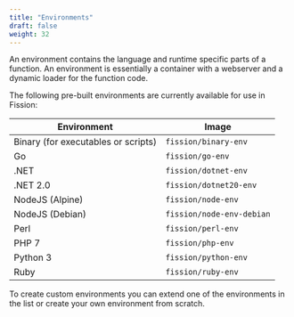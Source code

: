 ```yaml
---
title: "Environments"
draft: false
weight: 32
---
```


An environment contains the language and runtime specific parts of a function. An environment is essentially a container with a webserver and a dynamic loader for the function code.

The following pre-built environments are currently available for use in Fission:
 
| Environment                          | Image                     |
| ------------------------------------ | ------------------------- |
| Binary (for executables or scripts)  | `fission/binary-env`      |
| Go                                   | `fission/go-env`          |
| .NET                                 | `fission/dotnet-env`      |
| .NET 2.0                             | `fission/dotnet20-env`    |
| NodeJS (Alpine)                      | `fission/node-env`        |
| NodeJS (Debian)                      | `fission/node-env-debian` |
| Perl                                 | `fission/perl-env`        |
| PHP 7                                | `fission/php-env`         |
| Python 3                             | `fission/python-env`      |
| Ruby                                 | `fission/ruby-env`        |

To create custom environments you can extend one of the environments in the list or create your own environment from scratch.
